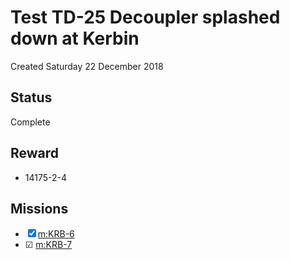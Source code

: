 # Test TD-25 Decoupler splashed down at Kerbin
Created Saturday 22 December 2018

Status
------
Complete

Reward
------

* 14175-2-4


Missions
--------

* ☒ [m:KRB-6](../m/KRB-6.markdown)
* ☑ [m:KRB-7](../m/KRB-7.markdown)



